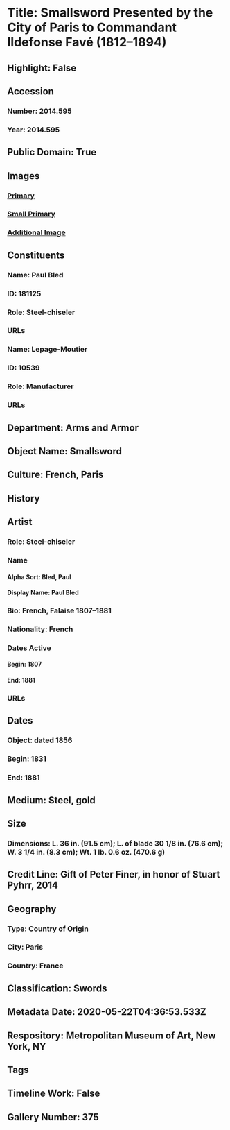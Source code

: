 # Title: Smallsword Presented by the City of Paris to Commandant Ildefonse Favé (1812–1894)
## Highlight: False
## Accession
### Number: 2014.595
### Year: 2014.595
## Public Domain: True
## Images
### [Primary](https://images.metmuseum.org/CRDImages/aa/original/DP701256.jpg)
### [Small Primary](https://images.metmuseum.org/CRDImages/aa/web-large/DP701256.jpg)
### [Additional Image](https://images.metmuseum.org/CRDImages/aa/original/DP701255.jpg)
## Constituents
### Name: Paul Bled
### ID: 181125
### Role: Steel-chiseler
### URLs
### Name: Lepage-Moutier
### ID: 10539
### Role: Manufacturer
### URLs
## Department: Arms and Armor
## Object Name: Smallsword
## Culture: French, Paris
## History
## Artist
### Role: Steel-chiseler
### Name
#### Alpha Sort: Bled, Paul
#### Display Name: Paul Bled
### Bio: French, Falaise 1807–1881
### Nationality: French
### Dates Active
#### Begin: 1807
#### End: 1881
### URLs
## Dates
### Object: dated 1856
### Begin: 1831
### End: 1881
## Medium: Steel, gold
## Size
### Dimensions: L. 36 in. (91.5 cm); L. of blade 30 1/8 in. (76.6 cm); W. 3 1/4 in. (8.3 cm); Wt. 1 lb. 0.6 oz. (470.6 g)
## Credit Line: Gift of Peter Finer, in honor of Stuart Pyhrr, 2014
## Geography
### Type: Country of Origin
### City: Paris
### Country: France
## Classification: Swords
## Metadata Date: 2020-05-22T04:36:53.533Z
## Respository: Metropolitan Museum of Art, New York, NY
## Tags
## Timeline Work: False
## Gallery Number: 375